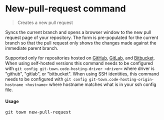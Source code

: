 <h1 textrun="command-heading">New-pull-request command</h1>

<blockquote textrun="command-summary">
Creates a new pull request
</blockquote>

<a textrun="command-description">
Syncs the current branch
and opens a browser window to the new pull request page of your repository.
The form is pre-populated for the current branch
so that the pull request only shows the changes made
against the immediate parent branch.

Supported only for repositories hosted on [GitHub](http://github.com/),
[GitLab](http://gitlab.com/), and [Bitbucket](https://bitbucket.org/). When
using self-hosted versions this command needs to be configured with
`git config git-town.code-hosting-driver <driver>` where driver is "github",
"gitlab", or "bitbucket". When using SSH identities, this command needs to be
configured with `git config git-town.code-hosting-origin-hostname <hostname>`
where hostname matches what is in your ssh config file. </a>

#### Usage

<pre textrun="command-usage">
git town new-pull-request
</pre>
